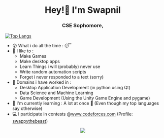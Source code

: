 <h1 align = "center">Hey!👋 I'm Swapnil</h1> 
<h3 align = "center">CSE Sophomore, <a href="https://www.iitr.ac.in/" style="display: none;">IIT Roorkee</a></h3>

[![Top Langs](https://github-readme-stats.vercel.app/api/top-langs/?username=GswapG)](https://github.com/anuraghazra/github-readme-stats)

- 😲 What i do all the time : 😴
- 🔭 I like to :
  +  Make Games
  +  Make desktop apps
  +  Learn Things i will (probably) never use
  +  Write random automation scripts
  +  Forget i never responded to a text (sorry)
- 🫥 Domains i have worked in :
  +  Desktop Application Development (in python using Qt)
  +  Data Science and Machine Learning 
  +  Game Development (Using the Unity Game Engine and pygame)
- 🔬 I'm currently learning : A lot at once 🍭 (Even though my top languages say otherwise)
- 💻 I participate in contests @www.codeforces.com (Profile: <a href = "https://codeforces.com/profile/swappythebeast">swappythebeast</a>)
<p align = "center"><a href = "https://thispersondoesnotexist.com/"><img src="https://skillicons.dev/icons?i=c,cpp,latex,py,vscode,git,github,mysql,qt,unity,md" /></a></p>
